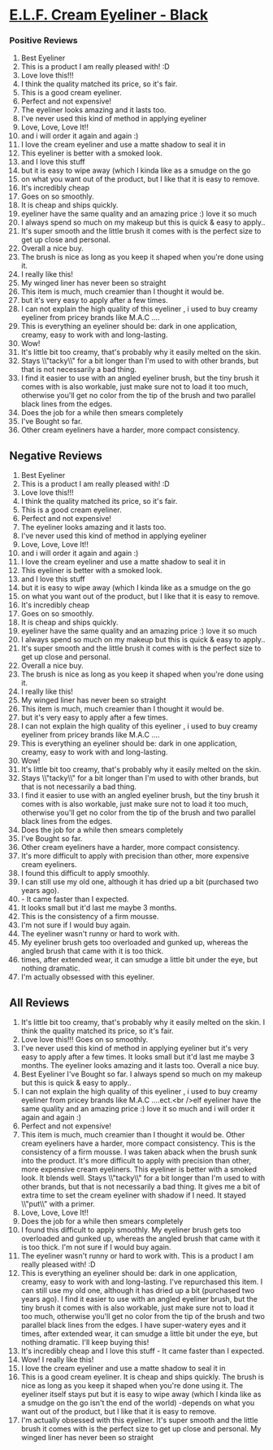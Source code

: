 # [E.L.F. Cream Eyeliner - Black](https://products.checkmycream.com/products/E.L.F.-Cream-Eyeliner-Black.html)

### Positive Reviews

<ol>
      <li>Best Eyeliner</li>
      <li>This is a product I am really pleased with! :D</li>
      <li>Love love this!!!</li>
      <li>I think the quality matched its price, so it&#x27;s fair.</li>
      <li>This is a good cream eyeliner.  </li>
      <li>Perfect and not expensive!</li>
      <li>The eyeliner looks amazing and it lasts too.</li>
      <li>I&#x27;ve never used this kind of method in applying eyeliner</li>
      <li>Love, Love,  Love It!!</li>
      <li>and i will order it again and again :)</li>
      <li>I love the cream eyeliner and use a matte shadow to seal it in</li>
      <li>This eyeliner is better with a smoked look.  </li>
      <li>and I love this stuff</li>
      <li>but it is easy to wipe away (which I kinda like as a smudge on the go</li>
      <li>on what you want out of the product, but I like that it is easy to remove.</li>
      <li>It&#x27;s incredibly cheap</li>
      <li>Goes on so smoothly.</li>
      <li>It is cheap and ships quickly.  </li>
      <li>eyeliner have the same quality and an amazing price :) love it so much</li>
      <li>I always spend so much on my makeup but this is quick &amp; easy to apply..</li>
      <li>It&#x27;s super smooth and the little brush it comes with is the perfect size to get up close and personal.</li>
      <li>Overall a nice buy.</li>
      <li>The brush is nice as long as you keep it shaped when you&#x27;re done using it.  </li>
      <li>I really like this!</li>
      <li>My winged liner has never been so straight</li>
      <li>This item is much, much creamier than I thought it would be.</li>
      <li>but it&#x27;s very easy to apply after a few times.</li>
      <li>I can not explain the high quality of this eyeliner , i used to buy creamy eyeliner from pricey brands like M.A.C ....</li>
      <li>This is everything an eyeliner should be: dark in one application, creamy, easy to work with and long-lasting.</li>
      <li>Wow!  </li>
      <li>It&#x27;s little bit too creamy, that&#x27;s probably why it easily melted on the skin.</li>
      <li>Stays \\&quot;tacky\\&quot; for a bit longer than I&#x27;m used to with other brands, but that is not necessarily a bad thing.  </li>
      <li>I find it easier to use with an angled eyeliner brush, but the tiny brush it comes with is also workable, just make sure not to load it too much, otherwise you&#x27;ll get no color from the tip of the brush and two parallel black lines from the edges.</li>
      <li>Does the job for a while then smears completely</li>
      <li>I&#x27;ve Bought so far.</li>
      <li>Other cream eyeliners have a harder, more compact consistency.  </li>
</ol>


<h2>Negative Reviews</h2>
<ol>
<li> Best Eyeliner</li>
<li> This is a product I am really pleased with! :D</li>
<li> Love love this!!!</li>
<li> I think the quality matched its price, so it&#x27;s fair.</li>
<li> This is a good cream eyeliner.  </li>
<li> Perfect and not expensive!</li>
<li> The eyeliner looks amazing and it lasts too.</li>
<li> I&#x27;ve never used this kind of method in applying eyeliner</li>
<li> Love, Love,  Love It!!</li>
<li> and i will order it again and again :)</li>
<li> I love the cream eyeliner and use a matte shadow to seal it in</li>
<li> This eyeliner is better with a smoked look.  </li>
<li> and I love this stuff</li>
<li> but it is easy to wipe away (which I kinda like as a smudge on the go</li>
<li> on what you want out of the product, but I like that it is easy to remove.</li>
<li> It&#x27;s incredibly cheap</li>
<li> Goes on so smoothly.</li>
<li> It is cheap and ships quickly.  </li>
<li> eyeliner have the same quality and an amazing price :) love it so much</li>
<li> I always spend so much on my makeup but this is quick &amp; easy to apply..</li>
<li> It&#x27;s super smooth and the little brush it comes with is the perfect size to get up close and personal.</li>
<li> Overall a nice buy.</li>
<li> The brush is nice as long as you keep it shaped when you&#x27;re done using it.  </li>
<li> I really like this!</li>
<li> My winged liner has never been so straight</li>
<li> This item is much, much creamier than I thought it would be.</li>
<li> but it&#x27;s very easy to apply after a few times.</li>
<li> I can not explain the high quality of this eyeliner , i used to buy creamy eyeliner from pricey brands like M.A.C ....</li>
<li> This is everything an eyeliner should be: dark in one application, creamy, easy to work with and long-lasting.</li>
<li> Wow!  </li>
<li> It&#x27;s little bit too creamy, that&#x27;s probably why it easily melted on the skin.</li>
<li> Stays \\&quot;tacky\\&quot; for a bit longer than I&#x27;m used to with other brands, but that is not necessarily a bad thing.  </li>
<li> I find it easier to use with an angled eyeliner brush, but the tiny brush it comes with is also workable, just make sure not to load it too much, otherwise you&#x27;ll get no color from the tip of the brush and two parallel black lines from the edges.</li>
<li> Does the job for a while then smears completely</li>
<li> I&#x27;ve Bought so far.</li>
<li> Other cream eyeliners have a harder, more compact consistency.  </li>
<li> It&#x27;s more difficult to apply with precision than other, more expensive cream eyeliners.  </li>
<li> I  found this difficult to apply smoothly.  </li>
<li> I can still use my old one, although it has dried up a bit (purchased two years ago).</li>
<li> - It came faster than I expected.</li>
<li> It looks small but it&#x27;d last me maybe 3 months.</li>
<li> This is the consistency of a firm mousse.</li>
<li> I&#x27;m not sure if I would buy again.</li>
<li> The eyeliner wasn&#x27;t runny or hard to work with.</li>
<li> My eyeliner brush gets too overloaded and gunked up, whereas the angled brush that came with it is too thick.  </li>
<li> times, after extended wear, it can smudge a little bit under the eye, but nothing dramatic.</li>
<li> I&#x27;m actually obsessed with this eyeliner.</li>
</ol>

<h2>All Reviews</h2>

<ol>
    <li> It&#x27;s little bit too creamy, that&#x27;s probably why it easily melted on the skin. I think the quality matched its price, so it&#x27;s fair.</li>
    <li> Love love this!!! Goes on so smoothly.</li>
    <li> I&#x27;ve never used this kind of method in applying eyeliner but it&#x27;s very easy to apply after a few times. It looks small but it&#x27;d last me maybe 3 months. The eyeliner looks amazing and it lasts too. Overall a nice buy.</li>
    <li> Best Eyeliner I&#x27;ve Bought so far. I always spend so much on my makeup but this is quick &amp; easy to apply..</li>
    <li> I can not explain the high quality of this eyeliner , i used to buy creamy eyeliner from pricey brands like M.A.C ....ect.&lt;br /&gt;elf eyeliner have the same quality and an amazing price :) love it so much and i will order it again and again :)</li>
    <li> Perfect and not expensive!</li>
    <li> This item is much, much creamier than I thought it would be. Other cream eyeliners have a harder, more compact consistency.  This is the consistency of a firm mousse. I was taken aback when the brush sunk into the product. It&#x27;s more difficult to apply with precision than other, more expensive cream eyeliners.  This eyeliner is better with a smoked look.  It blends well.  Stays \\&quot;tacky\\&quot; for a bit longer than I&#x27;m used to with other brands, but that is not necessarily a bad thing.  It gives me a bit of extra time to set the cream eyeliner with shadow if I need.  It stayed \\&quot;put\\&quot; with a primer.</li>
    <li> Love, Love,  Love It!!</li>
    <li> Does the job for a while then smears completely</li>
    <li> I  found this difficult to apply smoothly.  My eyeliner brush gets too overloaded and gunked up, whereas the angled brush that came with it is too thick.  I&#x27;m not sure if I would buy again.</li>
    <li> The eyeliner wasn&#x27;t runny or hard to work with. This is a product I am really pleased with! :D</li>
    <li> This is everything an eyeliner should be: dark in one application, creamy, easy to work with and long-lasting. I&#x27;ve repurchased this item. I can still use my old one, although it has dried up a bit (purchased two years ago). I find it easier to use with an angled eyeliner brush, but the tiny brush it comes with is also workable, just make sure not to load it too much, otherwise you&#x27;ll get no color from the tip of the brush and two parallel black lines from the edges. I have super-watery eyes and it times, after extended wear, it can smudge a little bit under the eye, but nothing dramatic. I&#x27;ll keep buying this!</li>
    <li> It&#x27;s incredibly cheap and I love this stuff - It came faster than I expected.</li>
    <li> Wow!  I really like this!</li>
    <li> I love the cream eyeliner and use a matte shadow to seal it in</li>
    <li> This is a good cream eyeliner.  It is cheap and ships quickly.  The brush is nice as long as you keep it shaped when you&#x27;re done using it.  The eyeliner itself stays put but it is easy to wipe away (which I kinda like as a smudge on the go isn&#x27;t the end of the world) -depends on what you want out of the product, but I like that it is easy to remove.</li>
    <li> I&#x27;m actually obsessed with this eyeliner. It&#x27;s super smooth and the little brush it comes with is the perfect size to get up close and personal. My winged liner has never been so straight</li>
</ol>




